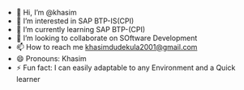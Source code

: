 - 👋 Hi, I’m @khasim
- 👀 I’m interested in SAP BTP-IS(CPI)
- 🌱 I’m currently learning SAP BTP-(CPI)
- 💞️ I’m looking to collaborate on SOftware Development
- 📫 How to reach me khasimdudekula2001@gmail.com
- 😄 Pronouns: Khasim
- ⚡ Fun fact: I can easily adaptable to any Environment and a Quick learner
